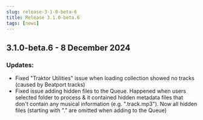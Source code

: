 ```yaml
---
slug: release-3-1-0-beta-6
title: Release 3.1.0-beta.6
tags: [news]
---
```


## 3.1.0-beta.6 - 8 December 2024

### Updates:

- Fixed "Traktor Utilities" issue when loading collection showed no tracks (caused by Beatport tracks)
- Fixed issue adding hidden files to the Queue. Happened when users selected folder to process & it contained hidden metadata files that don't contain any musical information (e.g. ".track.mp3"). Now all hidden files (starting with "." are omitted when adding to the Queue)
